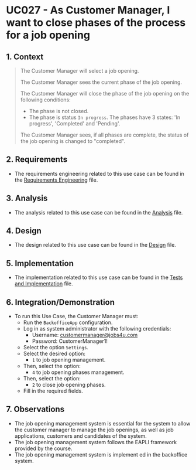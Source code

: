 # UC027 - As Customer Manager, I want to close phases of the process for a job opening

## 1. Context

> The Customer Manager will select a job opening.
> 
> The Customer Manager sees the current phase of the job opening.
> 
> The Customer Manager will close the phase of the job opening on the following conditions:
> - The phase is not closed.
> - The phase is status `In progress`.
> The phases have 3 states: 'In progress', 'Completed' and 'Pending'.
> 
> The Customer Manager sees, if all phases are complete, the status of the job opening is changed to "completed".

## 2. Requirements

* The requirements engineering related to this use case can be found in the [Requirements Engineering](01.requirements-engineering/README.md) file.

## 3. Analysis

* The analysis related to this use case can be found in the [Analysis](02.analysis/README.md) file.
 
## 4. Design

* The design related to this use case can be found in the [Design](03.design/README.md) file.

## 5. Implementation

* The implementation related to this use case can be found in the [Tests and Implementation](04.test-and-implementation/README.md) file.

## 6. Integration/Demonstration

* To run this Use Case, the Customer Manager must:
    - Run the `BackofficeApp` configuration.
    - Log in as system administrator with the following credentials:
        - Username: customermanager@jobs4u.com
        - Password: CustomerManager1!
    - Select the option `Settings`.
    - Select the desired option:
        - `1` to job opening management.
    - Then, select the option:
        - `4` to job opening phases management.
    - Then, select the option:
        - `2` to close job opening phases.
    - Fill in the required fields.

## 7. Observations

* The job opening management system is essential for the system to allow the customer manager to manage the job openings, as well as job applications, customers and candidates of the system.
* The job opening management system follows the EAPLI framework provided by the course.
* The job opening management system is implement ed in the backoffice system.